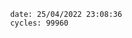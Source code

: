 

                date: 25/04/2022 23:08:36
                cycles: 99960

                         